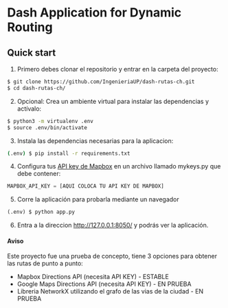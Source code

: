 # Dash Application for Dynamic Routing

## Quick start

1. Primero debes clonar el repositorio y entrar en la carpeta del proyecto:

```sh
$ git clone https://github.com/IngenieriaUP/dash-rutas-ch.git
$ cd dash-rutas-ch/
```

2. Opcional: Crea un ambiente virtual para instalar las dependencias y actívalo:

```sh
$ python3 -m virtualenv .env
$ source .env/bin/activate
```

3. Instala las dependencias necesarias para la aplicacion:

```sh
(.env) $ pip install -r requirements.txt
```

4. Configura tus [API key de Mapbox](https://account.mapbox.com/) en un archivo llamado mykeys.py que debe contener:

```python
MAPBOX_API_KEY = [AQUI COLOCA TU API KEY DE MAPBOX]
```

5. Corre la aplicación para probarla mediante un navegador

```python
(.env) $ python app.py
```

6. Entra a la direccion http://127.0.0.1:8050/ y podrás ver la aplicación.

#### Aviso

Este proyecto fue una prueba de concepto, tiene 3 opciones para obtener las rutas de punto a punto:

- Mapbox Directions API (necesita API KEY) - ESTABLE
- Google Maps Directions API (necesita API KEY) - EN PRUEBA 
- Libreria NetworkX utilizando el grafo de las vias de la ciudad - EN PRUEBA
